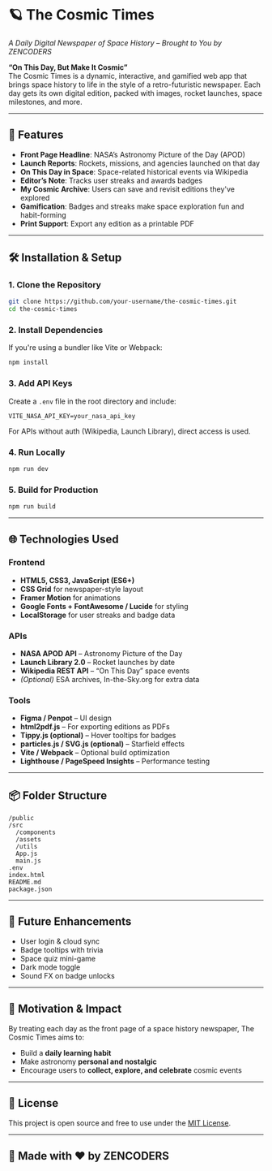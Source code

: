 
# 🪐 The Cosmic Times

_A Daily Digital Newspaper of Space History – Brought to You by ZENCODERS_

**“On This Day, But Make It Cosmic”**  
The Cosmic Times is a dynamic, interactive, and gamified web app that brings space history to life in the style of a retro-futuristic newspaper. Each day gets its own digital edition, packed with images, rocket launches, space milestones, and more.

---

## 🚀 Features

- **Front Page Headline**: NASA’s Astronomy Picture of the Day (APOD)
- **Launch Reports**: Rockets, missions, and agencies launched on that day
- **On This Day in Space**: Space-related historical events via Wikipedia
- **Editor’s Note**: Tracks user streaks and awards badges
- **My Cosmic Archive**: Users can save and revisit editions they've explored
- **Gamification**: Badges and streaks make space exploration fun and habit-forming
- **Print Support**: Export any edition as a printable PDF

---

## 🛠️ Installation & Setup

### 1. Clone the Repository
```bash
git clone https://github.com/your-username/the-cosmic-times.git
cd the-cosmic-times
```

### 2. Install Dependencies
If you're using a bundler like Vite or Webpack:
```bash
npm install
```

### 3. Add API Keys
Create a `.env` file in the root directory and include:
```env
VITE_NASA_API_KEY=your_nasa_api_key
```

For APIs without auth (Wikipedia, Launch Library), direct access is used.

### 4. Run Locally
```bash
npm run dev
```

### 5. Build for Production
```bash
npm run build
```

---

## 🌐 Technologies Used

### Frontend
- **HTML5, CSS3, JavaScript (ES6+)**
- **CSS Grid** for newspaper-style layout
- **Framer Motion** for animations
- **Google Fonts + FontAwesome / Lucide** for styling
- **LocalStorage** for user streaks and badge data

### APIs
- **NASA APOD API** – Astronomy Picture of the Day
- **Launch Library 2.0** – Rocket launches by date
- **Wikipedia REST API** – “On This Day” space events
- *(Optional)* ESA archives, In-the-Sky.org for extra data

### Tools
- **Figma / Penpot** – UI design
- **html2pdf.js** – For exporting editions as PDFs
- **Tippy.js (optional)** – Hover tooltips for badges
- **particles.js / SVG.js (optional)** – Starfield effects
- **Vite / Webpack** – Optional build optimization
- **Lighthouse / PageSpeed Insights** – Performance testing

---

## 📦 Folder Structure

```
/public
/src
  /components
  /assets
  /utils
  App.js
  main.js
.env
index.html
README.md
package.json
```

---

## 🧩 Future Enhancements

- User login & cloud sync
- Badge tooltips with trivia
- Space quiz mini-game
- Dark mode toggle
- Sound FX on badge unlocks

---

## 🎯 Motivation & Impact

By treating each day as the front page of a space history newspaper, The Cosmic Times aims to:
- Build a **daily learning habit**
- Make astronomy **personal and nostalgic**
- Encourage users to **collect, explore, and celebrate** cosmic events

---

## 📜 License

This project is open source and free to use under the [MIT License](LICENSE).

---

## 💫 Made with ❤️ by ZENCODERS

